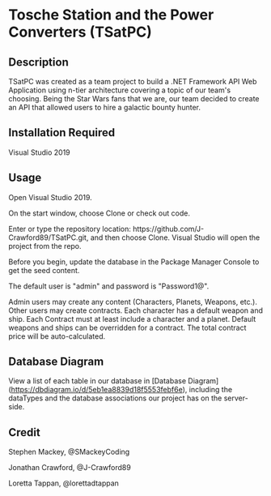 # Tosche Station and the Power Converters (TSatPC)

## Description
TSatPC was created as a team project to build a .NET Framework API Web Application using n-tier architecture covering a topic of our team's choosing. Being the Star Wars fans that we are, our team decided to create an API that allowed users to hire a galactic bounty hunter.</div>

## Installation Required
Visual Studio 2019

## Usage
<div>
  <p>Open Visual Studio 2019.</p>
  <p>On the start window, choose Clone or check out code.</p>
  <p>Enter or type the repository location: https://github.com/J-Crawford89/TSatPC.git, and then choose Clone. Visual Studio will open the project from the repo.</p>
  <p>Before you begin, update the database in the Package Manager Console to get the seed content.</p>
  <p>The default user is "admin" and password is "Password1@".</p>
  <p>Admin users may create any content (Characters, Planets, Weapons, etc.). Other users may create contracts. Each character has a default weapon and ship. Each Contract must at least include a character and a planet. Default weapons and ships can be overridden for a contract. The total contract price will be auto-calculated.</p>
</div>

## Database Diagram
View a list of each table in our database in [Database Diagram] (https://dbdiagram.io/d/5eb1ea8839d18f5553febf6e), including the dataTypes and the database associations our project has on the server-side.

## Credit
<div>
  <p>Stephen Mackey, @SMackeyCoding</p>
  <p>Jonathan Crawford, @J-Crawford89</p>
  <p>Loretta Tappan, @lorettadtappan</p>
</div>
